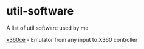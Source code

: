 # util-software
A list of util software used by me

[x360ce](https://www.x360ce.com/) - Emulator from any input to X360 controller
